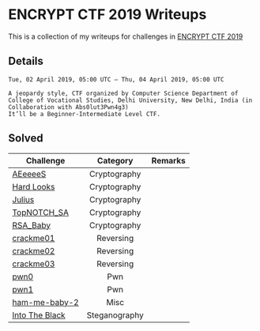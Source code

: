# ENCRYPT CTF 2019 Writeups

This is a collection of my writeups for challenges in [ENCRYPT CTF 2019](https://ctf.encryptcvs.cf/challenges)

## Details
	
	Tue, 02 April 2019, 05:00 UTC — Thu, 04 April 2019, 05:00 UTC 

	A jeopardy style, CTF organized by Computer Science Department of College of Vocational Studies, Delhi University, New Delhi, India (in Collaboration with Abs0lut3Pwn4g3)
	It’ll be a Beginner-Intermediate Level CTF.

## Solved
Challenge | Category | Remarks
----------|:--------:| -------
[AEeeeeS](./Solved/AEeeeeS) | Cryptography | 
[Hard Looks](./Solved/Hard_Looks) | Cryptography | 
[Julius](./Solved/Julius) | Cryptography | 
[TopNOTCH_SA](./Solved/TopNOTCH_SA) | Cryptography | 
[RSA_Baby](./Solved/RSA_Baby) | Cryptography | 
[crackme01](./Solved/crackme01) | Reversing | 
[crackme02](./Solved/crackme02) | Reversing | 
[crackme03](./Solved/crackme03) | Reversing | 
[pwn0](./Solved/pwn0) | Pwn | 
[pwn1](./Solved/pwn1) | Pwn | 
[ham-me-baby-2](./Solved/ham_me_baby_2) | Misc | 
[Into The Black](./Solved/Into_The_Black) | Steganography | 
